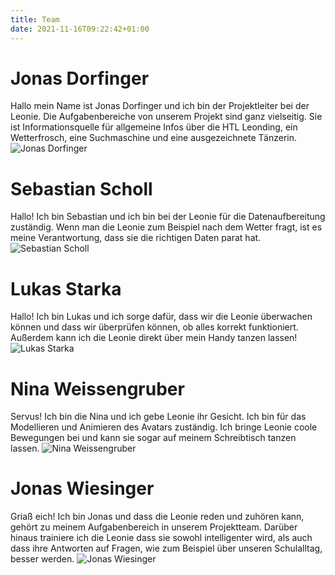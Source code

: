 ```yaml
---
title: Team
date: 2021-11-16T09:22:42+01:00
---
```


# Jonas Dorfinger

Hallo mein Name ist Jonas Dorfinger und ich bin der Projektleiter bei der Leonie. Die Aufgabenbereiche von unserem Projekt sind ganz vielseitig. Sie ist Informationsquelle für
allgemeine Infos über die HTL Leonding, ein Wetterfrosch, eine Suchmaschine und eine ausgezeichnete Tänzerin.
![Jonas Dorfinger](../images/dorfinger.jpg)

# Sebastian Scholl

Hallo! Ich bin Sebastian und ich bin bei der Leonie für die Datenaufbereitung zuständig. Wenn man die Leonie zum Beispiel nach dem Wetter fragt, ist es meine Verantwortung, dass
sie die richtigen Daten parat hat.
![Sebastian Scholl](../images/scholl.jpg)

# Lukas Starka

Hallo! Ich bin Lukas und ich sorge dafür, dass wir die Leonie überwachen können und dass wir überprüfen können, ob alles korrekt funktioniert. Außerdem kann ich die Leonie direkt
über mein Handy tanzen lassen!
![Lukas Starka](../images/starka.jpg)

# Nina Weissengruber

Servus! Ich bin die Nina und ich gebe Leonie ihr Gesicht. Ich bin für das Modellieren und Animieren des Avatars zuständig. Ich bringe Leonie coole Bewegungen bei und kann sie
sogar auf meinem Schreibtisch tanzen lassen.
![Nina Weissengruber](../images/weissengruber.jpg)

# Jonas Wiesinger

Griaß eich! Ich bin Jonas und dass die Leonie reden und zuhören kann, gehört zu meinem Aufgabenbereich in unserem Projektteam. Darüber hinaus trainiere ich die Leonie dass sie
sowohl intelligenter wird, als auch dass ihre Antworten auf Fragen, wie zum Beispiel über unseren Schulalltag, besser werden.
![Jonas Wiesinger](../images/wiesinger.jpg)
